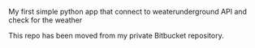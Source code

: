 My first simple python app that connect to weaterunderground API and check for the weather

This repo has been moved from my private Bitbucket repository.
